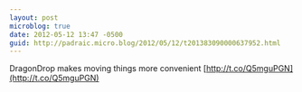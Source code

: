 ```yaml
---
layout: post
microblog: true
date: 2012-05-12 13:47 -0500
guid: http://padraic.micro.blog/2012/05/12/t201383090000637952.html
---
```

DragonDrop makes moving things more convenient [http://t.co/Q5mguPGN](http://t.co/Q5mguPGN)
